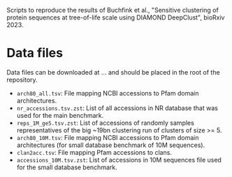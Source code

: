 Scripts to reproduce the results of Buchfink et al., "Sensitive clustering of protein sequences at tree-of-life scale using DIAMOND DeepClust", bioRxiv 2023.

# Data files

Data files can be downloaded at ... and should be placed in the root of the repository.

- `arch80_all.tsv`: File mapping NCBI accessions to Pfam domain architectures.
- `nr_accessions.tsv.zst`: List of all accessions in NR database that was used for the main benchmark.
- `reps_1M_ge5.tsv.zst`: List of accessions of randomly samples representatives of the big ~19bn clustering run of clusters of size >= 5.
- `arch80_10M.tsv`: File mapping NCBI accessions to Pfam domain architectures (for small database benchmark of 10M sequences).
- `clan2acc.tsv`: File mapping Pfam accessions to clans.
- `accessions_10M.tsv.zst`: List of accessions in 10M sequences file used for the small database benchmark. 
